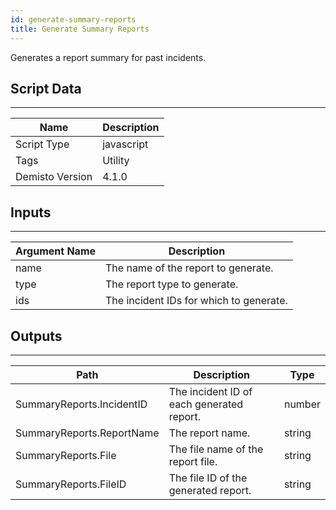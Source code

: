 ```yaml
---
id: generate-summary-reports
title: Generate Summary Reports
---
```


Generates a report summary for past incidents.

## Script Data
---

| **Name** | **Description** |
| --- | --- |
| Script Type | javascript |
| Tags | Utility |
| Demisto Version | 4.1.0 |

## Inputs
---

| **Argument Name** | **Description** |
| --- | --- |
| name | The name of the report to generate. |
| type | The report type to generate. |
| ids | The incident IDs for which to generate. |

## Outputs
---

| **Path** | **Description** | **Type** |
| --- | --- | --- |
| SummaryReports.IncidentID | The incident ID of each generated report. | number |
| SummaryReports.ReportName | The report name. | string |
| SummaryReports.File | The file name of the report file. | string |
| SummaryReports.FileID | The file ID of the generated report. | string |
